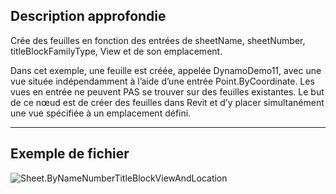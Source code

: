 ## Description approfondie
Crée des feuilles en fonction des entrées de sheetName, sheetNumber, titleBlockFamilyType, View et de son emplacement.

Dans cet exemple, une feuille est créée, appelée DynamoDemo11, avec une vue située indépendamment à l’aide d’une entrée Point.ByCoordinate.  Les vues en entrée ne peuvent PAS se trouver sur des feuilles existantes.  Le but de ce nœud est de créer des feuilles dans Revit et d’y placer simultanément une vue spécifiée à un emplacement défini.

___
## Exemple de fichier

![Sheet.ByNameNumberTitleBlockViewAndLocation](./Revit.Elements.Views.Sheet.ByNameNumberTitleBlockViewAndLocation_img.jpg)
